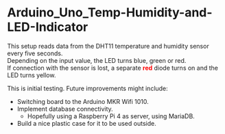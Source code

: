 # Arduino_Uno_Temp-Humidity-and-LED-Indicator

This setup reads data from the DHT11 temperature and humidity sensor every five seconds. <br>
Depending on the input value, the LED turns blue, green or red. <br>
If connection with the sensor is lost, a separate <strong style="color:red;">red</strong> diode turns on and the LED turns yellow.

This is initial testing. Future improvements might include:
- Switching board to the Arduino MKR Wifi 1010.
- Implement database connectivity.
  - Hopefully using a Raspberry Pi 4 as server, using MariaDB.
- Build a nice plastic case for it to be used outside.

